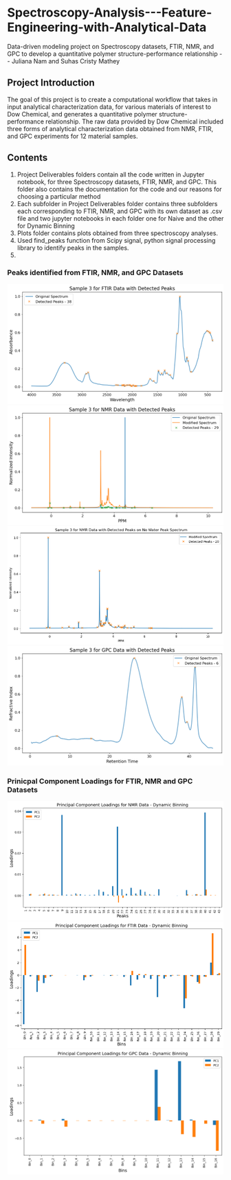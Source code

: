 # Spectroscopy-Analysis---Feature-Engineering-with-Analytical-Data
Data-driven modeling project on Spectroscopy datasets, FTIR, NMR, and GPC to develop a quantitative polymer structure-performance relationship -- Juliana Nam and Suhas Cristy Mathey

 ## Project Introduction
 The goal of this project is to create a computational workflow that takes in input analytical characterization data, for various materials of interest to Dow Chemical, and generates a quantitative polymer structure-performance relationship. The raw data provided by Dow Chemical included three forms of analytical characterization data obtained from NMR, FTIR, and GPC experiments for 12 material samples. 

 ## Contents
 1. Project Deliverables folders contain all the code written in Jupyter notebook, for three Spectroscopy datasets, FTIR, NMR, and GPC. This folder also contains the documentation for the code and our reasons for choosing a particular method
 2. Each subfolder in Project Deliverables folder contains three subfolders each corresponding to FTIR, NMR, and GPC with its own dataset as .csv file and two jupyter notebooks in each folder one for Naive and the other for Dynamic Binning
 3. Plots folder contains plots obtained from three spectroscopy analyses.
 4. Used find_peaks function from Scipy signal, python signal processing library to identify peaks in the samples. 
 5. 
 
 ### Peaks identified from FTIR, NMR, and GPC Datasets
 ![FTIR Peak Finding](Plots/FTIR_Peak%20Finding.png)
 ![NMR Peak Finding](Plots/NMR_Peak%20Finding.png)
 ![NMR Peak Finding on No Water Peak](Plots/NMR_Peak%20Finding_No%20Water%20Peak.png)
 ![GPC Peak Finding](Plots/GPC_Peak%20Finding.png)

### Prinicpal Component Loadings for FTIR, NMR and GPC Datasets
![PC Loading NMR](Plots/PC%20Loadings_NMR.png)
![PC Loading FTIR](Plots/PC%20Loadings_FTIR.png)
![PC Loading GPC](Plots/PC%20Loadings_GPC.png)